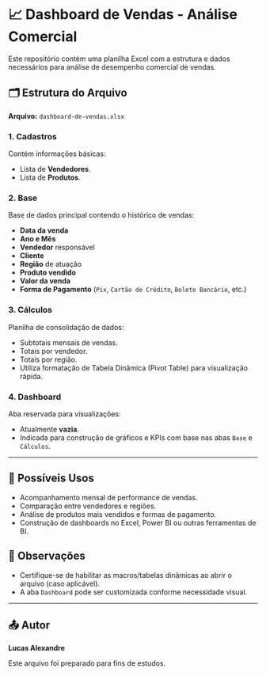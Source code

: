 # 📈 Dashboard de Vendas - Análise Comercial

Este repositório contém uma planilha Excel com a estrutura e dados necessários para análise de desempenho comercial de vendas.

## 🗂 Estrutura do Arquivo

**Arquivo:** `dashboard-de-vendas.xlsx`

### 1. Cadastros
Contém informações básicas:
- Lista de **Vendedores**.
- Lista de **Produtos**.

### 2. Base
Base de dados principal contendo o histórico de vendas:
- **Data da venda**
- **Ano e Mês**
- **Vendedor** responsável
- **Cliente**
- **Região** de atuação
- **Produto vendido**
- **Valor da venda**
- **Forma de Pagamento** (`Pix`, `Cartão de Crédito`, `Boleto Bancário`, etc.)

### 3. Cálculos
Planilha de consolidação de dados:
- Subtotais mensais de vendas.
- Totais por vendedor.
- Totais por região.
- Utiliza formatação de Tabela Dinâmica (Pivot Table) para visualização rápida.

### 4. Dashboard
Aba reservada para visualizações:
- Atualmente **vazia**.
- Indicada para construção de gráficos e KPIs com base nas abas `Base` e `Cálculos`.

---

## 🧠 Possíveis Usos

- Acompanhamento mensal de performance de vendas.
- Comparação entre vendedores e regiões.
- Análise de produtos mais vendidos e formas de pagamento.
- Construção de dashboards no Excel, Power BI ou outras ferramentas de BI.

## 📌 Observações

- Certifique-se de habilitar as macros/tabelas dinâmicas ao abrir o arquivo (caso aplicável).
- A aba `Dashboard` pode ser customizada conforme necessidade visual.

---

## 📤 Autor

**Lucas Alexandre**

Este arquivo foi preparado para fins de estudos.
